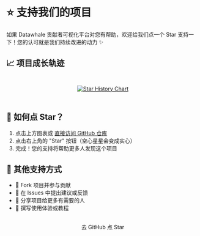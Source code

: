 # ⭐ 支持我们的项目

如果 Datawhale 贡献者可视化平台对您有帮助，欢迎给我们点一个 Star 支持一下！您的认可就是我们持续改进的动力 ✨

## 📈 项目成长轨迹

<div align="center">
  <a href="https://github.com/datawhalechina/members-visualization/stargazers">
    <img src="https://api.star-history.com/svg?repos=datawhalechina/members-visualization&type=Date" 
         alt="Star History Chart" 
         style="max-width: 80%; margin: 20px 0;">
  </a>
</div>

## 🌟 如何点 Star？

1. 点击上方图表或 [直接访问 GitHub 仓库](https://github.com/datawhalechina/members-visualization)
2. 点击右上角的 "Star" 按钮（空心星星会变成实心）
3. 完成！您的支持将帮助更多人发现这个项目

## 🤝 其他支持方式

- 🍴  Fork 项目并参与贡献
- 💬 在 Issues 中提出建议或反馈
- 🔗 分享项目给更多有需要的人
- 📝 撰写使用体验或教程

<div align="center" style="margin-top: 30px;">
  <a href="https://github.com/datawhalechina/members-visualization" 
     class="vp-button vp-button-brand"
     style="padding: 10px 20px; border-radius: 4px; text-decoration: none;">
    去 GitHub 点 Star
  </a>
</div>
